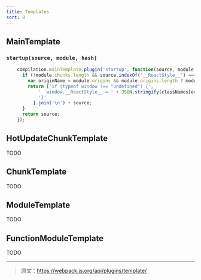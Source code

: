 ```yaml
---
title: Templates
sort: 8
---
```


## MainTemplate

### `startup(source, module, hash)`
```javascript
    compilation.mainTemplate.plugin('startup', function(source, module, hash) {
      if (!module.chunks.length && source.indexOf('__ReactStyle__') === -1) {
        var originName = module.origins && module.origins.length ? module.origins[0].name : 'main';
        return ['if (typeof window !== "undefined") {',
            '  window.__ReactStyle__ = ' + JSON.stringify(classNames[originName]) + ';',
            '}'
          ].join('\n') + source;
      }
      return source;
    });
```

## HotUpdateChunkTemplate

TODO

## ChunkTemplate

TODO

## ModuleTemplate

TODO

## FunctionModuleTemplate

TODO

***

> 原文：https://webpack.js.org/api/plugins/template/
